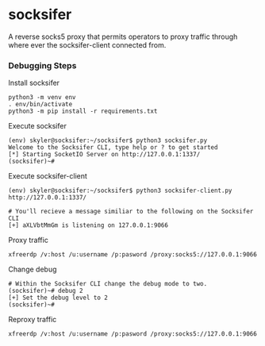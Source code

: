 # socksifer
A reverse socks5 proxy that permits operators to proxy traffic through where ever the socksifer-client connected from. 

### Debugging Steps
Install socksifer
```
python3 -m venv env
. env/bin/activate
python3 -m pip install -r requirements.txt
```

Execute socksifer
```
(env) skyler@socksifer:~/socksifer$ python3 socksifer.py 
Welcome to the Socksifer CLI, type help or ? to get started
[*] Starting SocketIO Server on http://127.0.0.1:1337/
(socksifer)~#
```

Execute socksifer-client
```
(env) skyler@socksifer:~/socksifer$ python3 socksifer-client.py http://127.0.0.1:1337/

# You'll recieve a message similiar to the following on the Socksifer CLI
[+] aXLVbtMmGm is listening on 127.0.0.1:9066
```

Proxy traffic
```
xfreerdp /v:host /u:username /p:pasword /proxy:socks5://127.0.0.1:9066
```

Change debug
```
# Within the Socksifer CLI change the debug mode to two.
(socksifer)~# debug 2
[+] Set the debug level to 2
(socksifer)~#
```

Reproxy traffic
```
xfreerdp /v:host /u:username /p:pasword /proxy:socks5://127.0.0.1:9066
```
